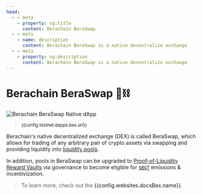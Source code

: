 ```yaml
---
head:
  - - meta
    - property: og:title
      content: Berachain BeraSwap
  - - meta
    - name: description
      content: Berachain BeraSwap is a native decentralize exchange
  - - meta
    - property: og:description
      content: Berachain BeraSwap is a native decentralize exchange
---
```


<script setup>
  import config from '@berachain/config/constants.json';
</script>

# Berachain BeraSwap 🐻⛓️

<a :href="config.testnet.dapps.bex.url">

![Berachain BeraSwap Native dApp](/assets/beraswap.png)

</a>

> <small><a :href="config.testnet.dapps.bex.url">{{config.testnet.dapps.bex.url}}</a></small>

Berachain's native decentralized exchange (DEX) is called BeraSwap, which allows for trading of any arbitrary pair of crypto assets via swapping and providing liquidity into [liquidity pools](/learn/help/glossary#liquidity-pool).

In addition, pools in BeraSwap can be upgraded to [Proof-of-Liquidity Reward Vaults](/learn/pol/rewardvaults) via governance to become eligible for [`$BGT`](/learn/pol/tokens/bgt) emissions & incentivization.

> To learn more, check out the <a :href="config.websites.docsBex.url">{{config.websites.docsBex.name}}</a>.
